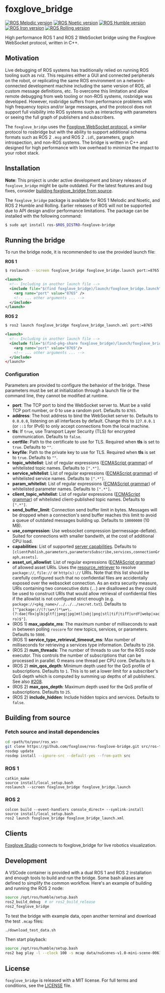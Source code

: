 foxglove_bridge
===============

[![ROS Melodic version](https://img.shields.io/ros/v/melodic/foxglove_bridge)](https://index.ros.org/p/foxglove_bridge/github-foxglove-ros-foxglove-bridge/#melodic)
[![ROS Noetic version](https://img.shields.io/ros/v/noetic/foxglove_bridge)](https://index.ros.org/p/foxglove_bridge/github-foxglove-ros-foxglove-bridge/#noetic)
[![ROS Humble version](https://img.shields.io/ros/v/humble/foxglove_bridge)](https://index.ros.org/p/foxglove_bridge/github-foxglove-ros-foxglove-bridge/#humble)
[![ROS Iron version](https://img.shields.io/ros/v/iron/foxglove_bridge)](https://index.ros.org/p/foxglove_bridge/github-foxglove-ros-foxglove-bridge/#iron)
[![ROS Rolling version](https://img.shields.io/ros/v/rolling/foxglove_bridge)](https://index.ros.org/p/foxglove_bridge/github-foxglove-ros-foxglove-bridge/#rolling)

High performance ROS 1 and ROS 2 WebSocket bridge using the Foxglove WebSocket protocol, written in C++.

## Motivation

Live debugging of ROS systems has traditionally relied on running ROS tooling such as rviz. This requires either a GUI and connected peripherals on the robot, or replicating the same ROS environment on a network-connected development machine including the same version of ROS, all custom message definitions, etc. To overcome this limitation and allow remote debugging from web tooling or non-ROS systems, rosbridge was developed. However, rosbridge suffers from performance problems with high frequency topics and/or large messages, and the protocol does not support full visibility into ROS systems such as interacting with parameters or seeing the full graph of publishers and subscribers.

The `foxglove_bridge` uses the [Foxglove WebSocket protocol](https://github.com/foxglove/ws-protocol), a similar protocol to rosbridge but with the ability to support additional schema formats such as ROS 2 `.msg` and ROS 2 `.idl`, parameters, graph introspection, and non-ROS systems. The bridge is written in C++ and designed for high performance with low overhead to minimize the impact to your robot stack.

## Installation

**Note**: This project is under active development and binary releases of `foxglove_bridge` might be quite outdated. For the latest features and bug fixes, consider [building foxglove_bridge from source](#building-from-source).

The `foxglove_bridge` package is available for ROS 1 Melodic and Noetic, and ROS 2 Humble and Rolling. Earlier releases of ROS will not be supported due to API design and/or performance limitations. The package can be installed with the following command:

```bash
$ sudo apt install ros-$ROS_DISTRO-foxglove-bridge
```

## Running the bridge

To run the bridge node, it is recommended to use the provided launch file:

**ROS 1**

```bash
$ roslaunch --screen foxglove_bridge foxglove_bridge.launch port:=8765
```

```xml
<launch>
  <!-- Including in another launch file -->
  <include file="$(find foxglove_bridge)/launch/foxglove_bridge.launch">
    <arg name="port" value="8765" />
    <!-- ... other arguments ... -->
  </include>
</launch>
```

**ROS 2**

```bash
$ ros2 launch foxglove_bridge foxglove_bridge_launch.xml port:=8765
```

```xml
<launch>
  <!-- Including in another launch file -->
  <include file="$(find-pkg-share foxglove_bridge)/launch/foxglove_bridge_launch.xml"/>
    <arg name="port" value="8765"/>
    <!-- ... other arguments ... -->
  </include>
</launch>
```

### Configuration

Parameters are provided to configure the behavior of the bridge. These parameters must be set at initialization through a launch file or the command line, they cannot be modified at runtime.

 * __port__: The TCP port to bind the WebSocket server to. Must be a valid TCP port number, or 0 to use a random port. Defaults to `8765`.
 * __address__: The host address to bind the WebSocket server to. Defaults to `0.0.0.0`, listening on all interfaces by default. Change this to `127.0.0.1` (or `::1` for IPv6) to only accept connections from the local machine.
 * __tls__: If `true`, use Transport Layer Security (TLS) for encrypted communication. Defaults to `false`.
 * __certfile__: Path to the certificate to use for TLS. Required when __tls__ is set to `true`. Defaults to `""`.
 * __keyfile__: Path to the private key to use for TLS. Required when __tls__ is set to `true`. Defaults to `""`.
 * __topic_whitelist__: List of regular expressions ([ECMAScript grammar](https://en.cppreference.com/w/cpp/regex/ecmascript)) of whitelisted topic names. Defaults to `[".*"]`.
 * __service_whitelist__: List of regular expressions ([ECMAScript grammar](https://en.cppreference.com/w/cpp/regex/ecmascript)) of whitelisted service names. Defaults to `[".*"]`.
 * __param_whitelist__: List of regular expressions ([ECMAScript grammar](https://en.cppreference.com/w/cpp/regex/ecmascript)) of whitelisted parameter names. Defaults to `[".*"]`.
  * __client_topic_whitelist__: List of regular expressions ([ECMAScript grammar](https://en.cppreference.com/w/cpp/regex/ecmascript)) of whitelisted client-published topic names. Defaults to `[".*"]`.
 * __send_buffer_limit__: Connection send buffer limit in bytes. Messages will be dropped when a connection's send buffer reaches this limit to avoid a queue of outdated messages building up. Defaults to `10000000` (10 MB).
 * __use_compression__: Use websocket compression (permessage-deflate). Suited for connections with smaller bandwith, at the cost of additional CPU load.
 * __capabilities__: List of supported [server capabilities](https://github.com/foxglove/ws-protocol/blob/main/docs/spec.md). Defaults to `[clientPublish,parameters,parametersSubscribe,services,connectionGraph,assets]`.
 * __asset_uri_allowlist__: List of regular expressions ([ECMAScript grammar](https://en.cppreference.com/w/cpp/regex/ecmascript)) of allowed asset URIs. Uses the [resource_retriever](https://index.ros.org/p/resource_retriever/github-ros-resource_retriever) to resolve `package://`, `file://` or `http(s)://` URIs. Note that this list should be carefully configured such that no confidential files are accidentally exposed over the websocket connection. As an extra security measure, URIs containing two consecutive dots (`..`) are disallowed as they could be used to construct URIs that would allow retrieval of confidential files if the allowlist is not configured strict enough (e.g. `package://<pkg_name>/../../../secret.txt`). Defaults to `["^package://(?:\w+/)*\w+\.(?:dae|fbx|glb|gltf|jpeg|jpg|mtl|obj|png|stl|tif|tiff|urdf|webp|xacro)$"]`.
 * (ROS 1) __max_update_ms__: The maximum number of milliseconds to wait in between polling `roscore` for new topics, services, or parameters. Defaults to `5000`.
 * (ROS 1) __service_type_retrieval_timeout_ms__: Max number of milliseconds for retrieving a services type information. Defaults to `250`.
 * (ROS 2) __num_threads__: The number of threads to use for the ROS node executor. This controls the number of subscriptions that can be processed in parallel. 0 means one thread per CPU core. Defaults to `0`.
 * (ROS 2) __min_qos_depth__: Minimum depth used for the QoS profile of subscriptions. Defaults to `1`. This is to set a lower limit for a subscriber's QoS depth which is computed by summing up depths of all publishers. See also [#208](https://github.com/foxglove/ros-foxglove-bridge/issues/208).
 * (ROS 2) __max_qos_depth__: Maximum depth used for the QoS profile of subscriptions. Defaults to `25`.
 * (ROS 2) __include_hidden__: Include hidden topics and services. Defaults to `false`.

## Building from source

### Fetch source and install dependencies

```bash
cd <path/to/your/ros_ws>
git clone https://github.com/foxglove/ros-foxglove-bridge.git src/ros-foxglove-bridge
rosdep update
rosdep install --ignore-src --default-yes --from-path src
```

### ROS 1
```
catkin_make
source install/local_setup.bash
roslaunch --screen foxglove_bridge foxglove_bridge.launch
```

### ROS 2
```
colcon build --event-handlers console_direct+ --symlink-install
source install/local_setup.bash
ros2 launch foxglove_bridge foxglove_bridge_launch.xml
```

## Clients

[Foxglove Studio](https://foxglove.dev/studio) connects to foxglove_bridge for live robotics visualization.

## Development

A VSCode container is provided with a dual ROS 1 and ROS 2 installation and
enough tools to build and run the bridge. Some bash aliases are defined to simplify the common workflow. Here's an example of building and running the ROS 2 node:

```bash
source /opt/ros/humble/setup.bash
ros2_build_debug  # or ros2_build_release
ros2_foxglove_bridge
```

To test the bridge with example data, open another terminal and download the test `.mcap` files:

```bash
./download_test_data.sh
```

Then start playback:

```bash
source /opt/ros/humble/setup.bash
ros2 bag play -l --clock 100 -s mcap data/nuScenes-v1.0-mini-scene-0061-ros2.mcap
```

## License
`foxglove_bridge` is released with a MIT license. For full terms and conditions, see the [LICENSE](LICENSE) file.
